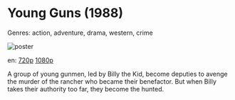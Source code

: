 # Young Guns (1988)

Genres: action, adventure, drama, western, crime

![poster](http://image.tmdb.org/t/p/w500/wkGbwWHIM23BkmMBm7GQHaCZan8.jpg)

en:
  [720p](magnet:?xt=urn:btih:022D262450AB5444D36FAB5DBBC0FD47E13B1002&tr=udp://glotorrents.pw:6969/announce&tr=udp://tracker.opentrackr.org:1337/announce&tr=udp://torrent.gresille.org:80/announce&tr=udp://tracker.openbittorrent.com:80&tr=udp://tracker.coppersurfer.tk:6969&tr=udp://tracker.leechers-paradise.org:6969&tr=udp://p4p.arenabg.ch:1337&tr=udp://tracker.internetwarriors.net:1337)
  [1080p](magnet:?xt=urn:btih:9F7E31205E38330FF888E964BE91043E345F37CF&tr=udp://glotorrents.pw:6969/announce&tr=udp://tracker.opentrackr.org:1337/announce&tr=udp://torrent.gresille.org:80/announce&tr=udp://tracker.openbittorrent.com:80&tr=udp://tracker.coppersurfer.tk:6969&tr=udp://tracker.leechers-paradise.org:6969&tr=udp://p4p.arenabg.ch:1337&tr=udp://tracker.internetwarriors.net:1337)
  


A group of young gunmen, led by Billy the Kid, become deputies to avenge the murder of the rancher who became their benefactor. But when Billy takes their authority too far, they become the hunted.